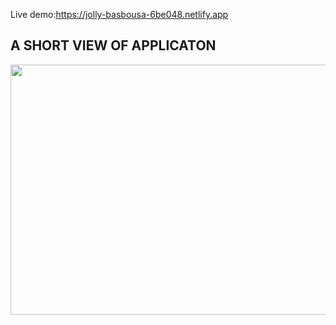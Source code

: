 
Live demo:https://jolly-basbousa-6be048.netlify.app

## A SHORT VIEW OF APPLICATON

<img src="https://media.giphy.com/media/97Dbq5pnLp4dM5WRWk/giphy.gif" width="800" height="400m" />

